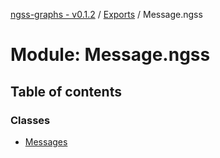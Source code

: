 [ngss-graphs - v0.1.2](../README.md) / [Exports](../modules.md) / Message.ngss

# Module: Message.ngss

## Table of contents

### Classes

- [Messages](../classes/message_ngss.messages.md)
